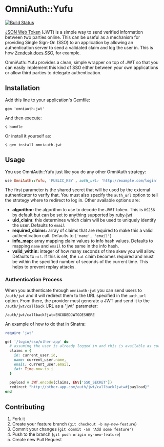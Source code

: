 # OmniAuth::Yufu

[![Build Status](https://travis-ci.org/mbleigh/omniauth-jwt.png)](https://travis-ci.org/mbleigh/omniauth-jwt)

[JSON Web Token](http://self-issued.info/docs/draft-ietf-oauth-json-web-token.html) (JWT) is a simple
way to send verified information between two parties online. This can be useful as a mechanism for
providing Single Sign-On (SSO) to an application by allowing an authentication server to send a validated
claim and log the user in. This is how [Zendesk does SSO](https://support.zendesk.com/entries/23675367-Setting-up-single-sign-on-with-JWT-JSON-Web-Token-),
for example.

OmniAuth::Yufu provides a clean, simple wrapper on top of JWT so that you can easily implement this kind
of SSO either between your own applications or allow third parties to delegate authentication.

## Installation

Add this line to your application's Gemfile:

    gem 'omniauth-jwt'

And then execute:

    $ bundle

Or install it yourself as:

    $ gem install omniauth-jwt

## Usage

You use OmniAuth::Yufu just like you do any other OmniAuth strategy:

```ruby
use OmniAuth::Yufu, 'PUBLIC_KEY', auth_url: 'http://example.com/login'
```

The first parameter is the shared secret that will be used by the external authenticator to verify
that. You must also specify the `auth_url` option to tell the strategy where to redirect to log
in. Other available options are:

* **algorithm:** the algorithm to use to decode the JWT token. This is `HS256` by default but can
  be set to anything supported by [ruby-jwt](https://github.com/progrium/ruby-jwt)
* **uid_claim:** this determines which claim will be used to uniquely identify the user. Defaults
  to `email`
* **required_claims:** array of claims that are required to make this a valid authentication call.
  Defaults to `['name', 'email']`
* **info_map:** array mapping claim values to info hash values. Defaults to mapping `name` and `email`
  to the same in the info hash.
* **valid_within:** integer of how many seconds of time skew you will allow. Defaults to `nil`. If this
  is set, the `iat` claim becomes required and must be within the specified number of seconds of the
  current time. This helps to prevent replay attacks.
  
### Authentication Process

When you authenticate through `omniauth-jwt` you can send users to `/auth/jwt` and it will redirect
them to the URL specified in the `auth_url` option. From there, the provider must generate a JWT
and send it to the `/auth/jwt/callback` URL as a "jwt" parameter:

    /auth/jwt/callback?jwt=ENCODEDJWTGOESHERE
    
An example of how to do that in Sinatra:

```ruby
require 'jwt'

get '/login/sso/other-app' do
  # assuming the user is already logged in and this is available as current_user
  claims = {
    id: current_user.id,
    name: current_user.name,
    email: current_user.email,
    iat: Time.now.to_i
  }
  
  payload = JWT.encode(claims, ENV['SSO_SECRET'])
  redirect "http://other-app.com/auth/jwt/callback?jwt=#{payload}"
end
```

## Contributing

1. Fork it
2. Create your feature branch (`git checkout -b my-new-feature`)
3. Commit your changes (`git commit -am 'Add some feature'`)
4. Push to the branch (`git push origin my-new-feature`)
5. Create new Pull Request
